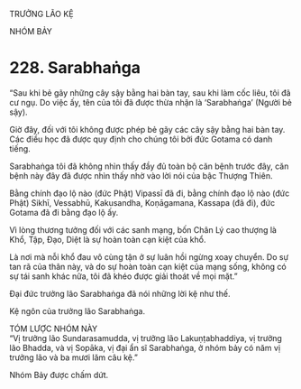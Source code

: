 TRƯỞNG LÃO KỆ

NHÓM BẢY

# 228. Sarabhaṅga

“Sau khi bẻ gãy những cây sậy bằng hai bàn tay, sau khi làm cốc liêu, tôi đã cư ngụ. Do việc ấy, tên của tôi đã được thừa nhận là ‘Sarabhaṅga’ (Người bẻ sậy).

Giờ đây, đối với tôi không được phép bẻ gãy các cây sậy bằng hai bàn tay. Các điều học đã được quy định cho chúng tôi bởi đức Gotama có danh tiếng.

Sarabhaṅga tôi đã không nhìn thấy đầy đủ toàn bộ căn bệnh trước đây, căn bệnh này đây đã được nhìn thấy nhờ vào lời nói của bậc Thượng Thiên.

Bằng chính đạo lộ nào (đức Phật) Vipassī đã đi, bằng chính đạo lộ nào (đức Phật) Sikhī, Vessabhū, Kakusandha, Koṇāgamana, Kassapa (đã đi), đức Gotama đã đi bằng đạo lộ ấy.

Vì lòng thương tưởng đối với các sanh mạng, bốn Chân Lý cao thượng là Khổ, Tập, Đạo, Diệt là sự hoàn toàn cạn kiệt của khổ.

Là nơi mà nỗi khổ đau vô cùng tận ở sự luân hồi ngừng xoay chuyển. Do sự tan rã của thân này, và do sự hoàn toàn cạn kiệt của mạng sống, không có sự tái sanh khác nữa, tôi đã khéo được giải thoát về mọi mặt.”

Đại đức trưởng lão Sarabhaṅga đã nói những lời kệ như thế.

Kệ ngôn của trưởng lão Sarabhaṅga.

TÓM LƯỢC NHÓM NÀY  
“Vị trưởng lão Sundarasamudda, vị trưởng lão Lakuṇṭabhaddiya, vị trưởng lão Bhadda, và vị Sopāka, vị đại ẩn sĩ Sarabhaṅga, ở nhóm bảy có năm vị trưởng lão và ba mươi lăm câu kệ.”

Nhóm Bảy được chấm dứt.
